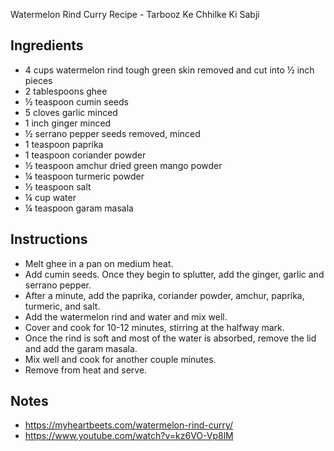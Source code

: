 Watermelon Rind Curry Recipe - Tarbooz Ke Chhilke Ki Sabji

## Ingredients
- 4 cups watermelon rind tough green skin removed and cut into ½ inch pieces
- 2 tablespoons ghee
- ½ teaspoon cumin seeds
- 5 cloves garlic minced
- 1 inch ginger minced
- ½ serrano pepper seeds removed, minced
- 1 teaspoon paprika
- 1 teaspoon coriander powder
- ½ teaspoon amchur dried green mango powder
- ¼ teaspoon turmeric powder
- ½ teaspoon salt
- ¼ cup water
- ¼ teaspoon garam masala

## Instructions
- Melt ghee in a pan on medium heat.
- Add cumin seeds. Once they begin to splutter, add the ginger, garlic and serrano pepper.
- After a minute, add the paprika, coriander powder, amchur, paprika, turmeric, and salt.
- Add the watermelon rind and water and mix well.
- Cover and cook for 10-12 minutes, stirring at the halfway mark.
- Once the rind is soft and most of the water is absorbed, remove the lid and add the garam masala.
- Mix well and cook for another couple minutes.
- Remove from heat and serve.

## Notes
- https://myheartbeets.com/watermelon-rind-curry/
- https://www.youtube.com/watch?v=kz6VO-Vp8lM
